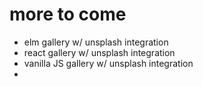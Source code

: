 # more to come

- elm gallery w/ unsplash integration
- react gallery w/ unsplash integration
- vanilla JS gallery w/ unsplash integration
- 